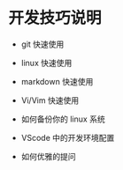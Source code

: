 # 开发技巧说明 

- git 快速使用

- linux 快速使用

- markdown 快速使用

- Vi/Vim 快速使用

- 如何备份你的 linux 系统

- VScode 中的开发环境配置

- 如何优雅的提问
